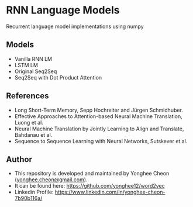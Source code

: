 # RNN Language Models   
Recurrent language model implementations using numpy

## Models
- Vanilla RNN LM
- LSTM LM
- Original Seq2Seq
- Seq2Seq with Dot Product Attention
 
## References
- Long Short-Term Memory, Sepp Hochreiter and Jürgen Schmidhuber.
- Effective Approaches to Attention-based Neural Machine Translation, Luong et al.
- Neural Machine Translation by Jointly Learning to Align and Translate, Bahdanau et al.
- Sequence to Sequence Learning with Neural Networks, Sutskever et al. 

## Author
- This repository is developed and maintained by Yonghee Cheon (yonghee.cheon@gmail.com).      
- It can be found here: https://github.com/yonghee12/word2vec
- Linkedin Profile: https://www.linkedin.com/in/yonghee-cheon-7b90b116a/